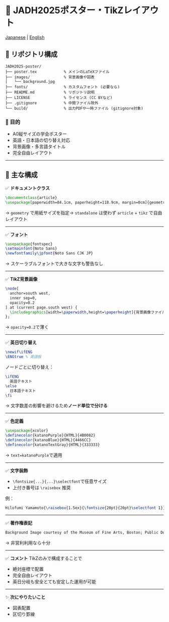 # 📝 **JADH2025ポスター・TikZレイアウト**

[Japanese](README-ja.md) | [English](README.md)

## 📂 **リポジトリ構成**

```
JADH2025-poster/
├── poster.tex            % メインのLaTeXファイル
├── images/               % 背景画像や図表
│   └── background.jpg
├── fonts/                % カスタムフォント (必要なら)
├── README.md             % リポジトリ説明
├── LICENSE               % ライセンス (CC BYなど)
├── .gitignore            % 中間ファイル除外
└── build/                % 出力PDFや一時ファイル (gitignore対象)
```

### 🎯 **目的**

- A0縦サイズの学会ポスター
- 英語・日本語の切り替え対応
- 背景画像・多言語タイトル
- 完全自由レイアウト

---

## 🌿 **主な構成**

✅ **ドキュメントクラス**

```latex
\documentclass{article}
\usepackage[paperwidth=84.1cm, paperheight=118.9cm, margin=0cm]{geometry}
```

→ `geometry` で用紙サイズを指定→ `standalone` は使わず `article` + `tikz` で自由レイアウト

---

✅ **フォント**

```latex
\usepackage{fontspec}
\setmainfont{Noto Sans}
\newfontfamily\jpfont{Noto Sans CJK JP}
```

→ スケーラブルフォントで大きな文字も警告なし

---

✅ **TikZ背景画像**

```latex
\node[
  anchor=south west,
  inner sep=0,
  opacity=0.2
] at (current page.south west) {
  \includegraphics[width=\paperwidth,height=\paperheight]{背景画像ファイル}
};
```

→ `opacity=0.2`で薄く

---

✅ **英日切り替え**

```latex
\newif\ifENG
\ENGtrue % 英語版
```

ノードごとに切り替え：

```latex
\ifENG
  英語テキスト
\else
  日本語テキスト
\fi
```

→ 文字数差の影響を避けるため**ノード単位で分ける**

---

✅ **色定義**

```latex
\usepackage{xcolor}
\definecolor{katanoPurple}{HTML}{4B0082}
\definecolor{katanoBlue}{HTML}{4466CC}
\definecolor{katanoTextGray}{HTML}{333333}
```

→ `text=katanoPurple`で適用

---

✅ **文字装飾**

- `\fontsize{...}{...}\selectfont`で任意サイズ
- 上付き番号は `\raisebox` 推奨

例：

```latex
Hilofumi Yamamoto{\raisebox{1.5ex}{\fontsize{20pt}{20pt}\selectfont 1}}
```

---

✅ **著作権表記**

```latex
Background Image courtesy of the Museum of Fine Arts, Boston; Public Domain
```

→ 非営利利用なら十分

---

✅ **コメント** TikZのみで構成することで

- 絶対座標で配置
- 完全自由レイアウト
- 英日分岐も安全とても安定した運用が可能

---

✨ **次にやりたいこと**

- 図表配置
- 区切り罫線
